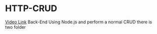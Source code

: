 # HTTP-CRUD

<a href="https://drive.google.com/file/d/1V1-McFsm1HwEI8Zn6_i4xY9A2g9H3JMI/view?usp=drive_link">Video Link</a>
Back-End Using Node.js and perform a normal CRUD  there is two folder 

